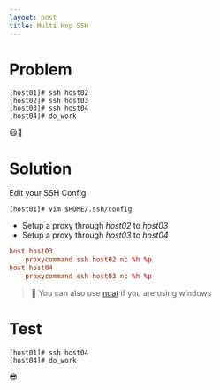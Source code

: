 ```yaml
---
layout: post
title: Multi Hop SSH
---
```


# Problem


```shell
[host01]# ssh host02
[host02]# ssh host03
[host03]# ssh host04
[host04]# do_work

```

:smiley::gun:

# Solution

Edit your SSH Config

```shell
[host01]# vim $HOME/.ssh/config
```

 * Setup a proxy through *host02* to *host03*
 * Setup a proxy through *host03* to *host04*

```conf
host host03
	proxycommand ssh host02 nc %h %p
host host04
	proxycommand ssh host03 nc %h %p
```

  > :memo: You can also use [ncat](https://nmap.org/ncat/) if you are using windows

# Test

```shell
[host01]# ssh host04
[host04]# do_work
```

:sunglasses:

